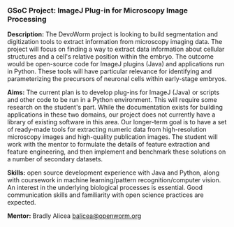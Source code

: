 ### GSoC Project: ImageJ Plug-in for Microscopy Image Processing  

**Description:**  The DevoWorm project is looking to build segmentation and digitization tools to extract information from microscopy imaging data. The project will focus on finding a way to extract data information about cellular structures and a cell's relative position within the embryo. The outcome would be open-source code for ImageJ plugins (Java) and applications run in Python. These tools will have particular relevance for identifying and parameterizing the precursors of neuronal cells within early-stage embryos.  


**Aims:**  The current plan is to develop plug-ins for ImageJ (Java) or scripts and other code to be run in a Python environment. This will require some research on the student's part. While the documentation exists for building applications in these two domains, our project does not currently have a library of existing software in this area. Our longer-term goal is to have a set of ready-made tools for extracting numeric data from high-resolution microscopy images and high-quality publication images. The student will work with the mentor to formulate the details of feature extraction and feature engineering, and then implement and benchmark these solutions on a number of secondary datasets.  


**Skills:** open source development experience with Java and Python, along with coursework in machine learning/pattern recognition/computer vision. An interest in the underlying biological processes is essential. Good communication skills and familiarity with open science practices are expected.  


**Mentor:** Bradly Alicea [balicea@openworm.org](mailto:balicea@openworm.org)  

